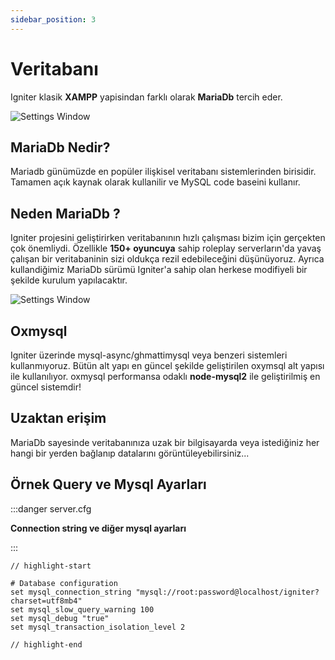 ```yaml
---
sidebar_position: 3
---
```


# Veritabanı

Igniter klasik **XAMPP** yapisindan farklı olarak **MariaDb** tercih eder.

![Settings Window](https://www.hostnextra.com/kb/wp-content/uploads/2021/04/how-to-install-mariadb-on-centos.jpg)

## MariaDb Nedir?

Mariadb günümüzde en popüler ilişkisel veritabanı sistemlerinden birisidir.
Tamamen açık kaynak olarak kullanilir ve MySQL code baseini kullanır.

## Neden MariaDb ?

Igniter projesini geliştirirken veritabanının hızlı çalışması bizim için gerçekten çok önemliydi. Özellikle **150+ oyuncuya** sahip roleplay serverların'da yavaş çalışan bir veritabaninin sizi oldukça rezil edebileceğini düşünüyoruz. Ayrıca kullandiğimiz MariaDb sürümü Igniter'a sahip olan herkese modifiyeli bir şekilde kurulum yapılacaktır.


![Settings Window](https://i.ibb.co/tz8Lxy9/440cbac137727f9a7becfcbf03214613e472d732.png)

## Oxmysql

Igniter üzerinde mysql-async/ghmattimysql veya benzeri sistemleri kullanmıyoruz.
Bütün alt yapı en güncel şekilde geliştirilen oxymsql alt yapısı ile kullanılıyor. oxmysql performansa odaklı **node-mysql2** ile geliştirilmiş en güncel sistemdir!

## Uzaktan erişim

MariaDb sayesinde veritabanınıza uzak bir bilgisayarda veya istediğiniz her hangi bir yerden bağlanıp datalarını görüntüleyebilirsiniz...

## Örnek Query ve Mysql Ayarları

:::danger server.cfg

**Connection string ve diğer mysql ayarları**



:::
```text title=
// highlight-start

# Database configuration
set mysql_connection_string "mysql://root:password@localhost/igniter?charset=utf8mb4"
set mysql_slow_query_warning 100
set mysql_debug "true"
set mysql_transaction_isolation_level 2

// highlight-end

```
